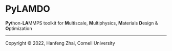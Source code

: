 # PyLAMDO

**Py**thon-**LA**MMPS toolkit for **M**ultiscale, **M**ultiphysics, **M**aterials **D**esign & **O**ptimization

***

Copyright &copy; 2022, Hanfeng Zhai, Cornell University
